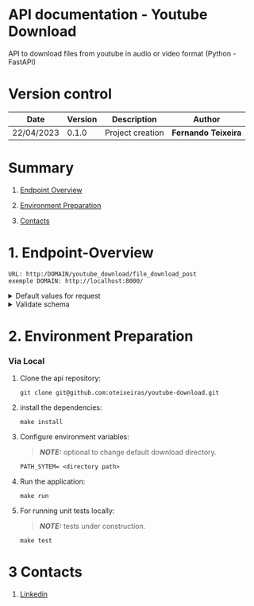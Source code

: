 # API documentation - **Youtube Download**

  API to download files from youtube in audio or video format (Python - FastAPI)

# Version control

| Date       | Version | Description          | Author                    |
|------------|---------|----------------------|---------------------------|
| 22/04/2023 | 0.1.0   | Project creation     | **Fernando Teixeira** |

# Summary
1. [Endpoint Overview](#1-Endpoint-Overview)

2. [Environment Preparation](#2-Environment-Preparation)

3. [Contacts](#3-Contacts)

# 1. Endpoint-Overview 

    URL: http:/DOMAIN/youtube_download/file_download_post
    exemple DOMAIN: http://localhost:8000/

  <details>
    <summary> Default values for request</summary>

  ```json

    {
      "link": "https://www.youtube.com/watch?v=9bZkp7q19f0",
      "output": "audio",
      "directory_save": "/home/youtubeDownload/"
    }

  ```
  </details>  
  <details>
    <summary> Validate schema</summary>

  ```json

    {
      "link": string,
      "output": string,
      "directory_save": string,
    }

  ```
  </details>
  
# 2. Environment Preparation
### Via Local 
1. Clone the api repository:
    ```shell
    git clone git@github.com:oteixeiras/youtube-download.git
    ```
    
3. install the dependencies:
    ```shell
    make install
    ```

4. Configure environment variables:
    > **_NOTE:_** optional to change default download directory.
    ```shell
    PATH_SYTEM= <directory path>
    ```

5. Run the application:
     ```shell
     make run
     ```

6. For running unit tests locally:
   > **_NOTE:_** tests under construction.

     ```shell
     make test
     ```

# 3 Contacts
1. [Linkedin](https://www.linkedin.com/in/fernandodesouzateixeira)
